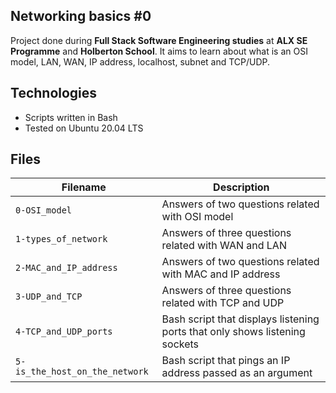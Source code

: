 Networking basics #0
---

Project done during **Full Stack Software Engineering studies** at **ALX SE Programme** and **Holberton School**. It aims to learn about what is an OSI model, LAN, WAN, IP address, localhost, subnet and TCP/UDP.

Technologies
---
* Scripts written in Bash 
* Tested on Ubuntu 20.04 LTS

Files
---

**Filename**                     |**Description**
---------------------------------|-----------------------
`0-OSI_model`                    | Answers of two questions related with OSI model
`1-types_of_network`             | Answers of three questions related with WAN and LAN
`2-MAC_and_IP_address`           | Answers of two questions related with MAC and IP address
`3-UDP_and_TCP`                  | Answers of three questions related with TCP and UDP
`4-TCP_and_UDP_ports`            | Bash script that displays listening ports that only shows listening sockets
`5-is_the_host_on_the_network`   | Bash script that pings an IP address passed as an argument
